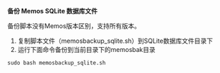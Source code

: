 **备份 Memos SQLite 数据库文件**

备份脚本没有Memos版本区别，支持所有版本。
1. 复制脚本文件（memosbackup_sqlite.sh）到SQLite数据库文件目录下
2. 运行下面命令备份到当前目录下的memosbak目录
```
sudo bash memosbackup_sqlite.sh
```
